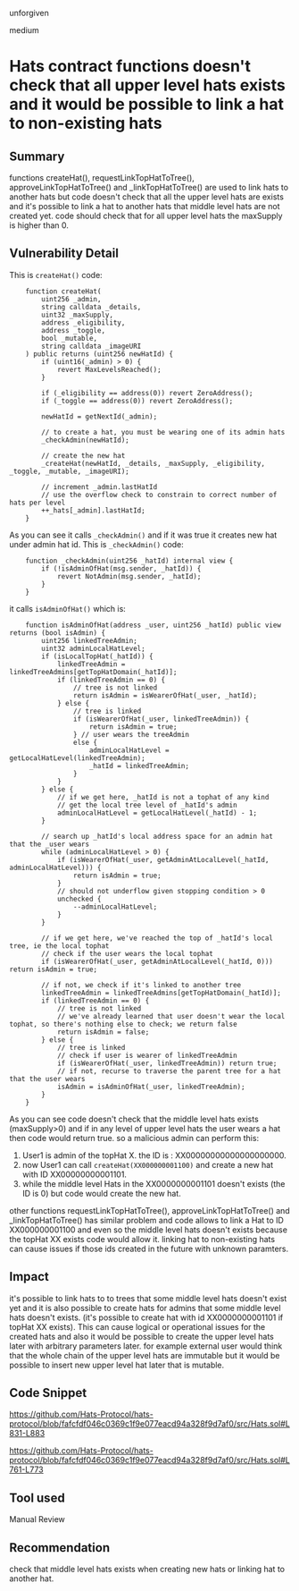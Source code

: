 unforgiven

medium

# Hats contract functions doesn't check that all upper level hats exists and it would be possible to link a hat to non-existing hats

## Summary
functions createHat(), requestLinkTopHatToTree(), approveLinkTopHatToTree() and _linkTopHatToTree() are used to link hats to another hats but code doesn't check that all the upper level hats are exists and it's possible to link a hat to another hats that middle level hats are not created yet. code should check that for all upper level hats the maxSupply is higher than 0.

## Vulnerability Detail
This is `createHat()` code:
```solidity
    function createHat(
        uint256 _admin,
        string calldata _details,
        uint32 _maxSupply,
        address _eligibility,
        address _toggle,
        bool _mutable,
        string calldata _imageURI
    ) public returns (uint256 newHatId) {
        if (uint16(_admin) > 0) {
            revert MaxLevelsReached();
        }

        if (_eligibility == address(0)) revert ZeroAddress();
        if (_toggle == address(0)) revert ZeroAddress();

        newHatId = getNextId(_admin);

        // to create a hat, you must be wearing one of its admin hats
        _checkAdmin(newHatId);

        // create the new hat
        _createHat(newHatId, _details, _maxSupply, _eligibility, _toggle, _mutable, _imageURI);

        // increment _admin.lastHatId
        // use the overflow check to constrain to correct number of hats per level
        ++_hats[_admin].lastHatId;
    }
```
As you can see it calls `_checkAdmin()` and if it was true it creates new hat under admin hat id. This is `_checkAdmin()` code:
```solidity
    function _checkAdmin(uint256 _hatId) internal view {
        if (!isAdminOfHat(msg.sender, _hatId)) {
            revert NotAdmin(msg.sender, _hatId);
        }
    }
```
it calls `isAdminOfHat()` which is:
```solidity
    function isAdminOfHat(address _user, uint256 _hatId) public view returns (bool isAdmin) {
        uint256 linkedTreeAdmin;
        uint32 adminLocalHatLevel;
        if (isLocalTopHat(_hatId)) {
            linkedTreeAdmin = linkedTreeAdmins[getTopHatDomain(_hatId)];
            if (linkedTreeAdmin == 0) {
                // tree is not linked
                return isAdmin = isWearerOfHat(_user, _hatId);
            } else {
                // tree is linked
                if (isWearerOfHat(_user, linkedTreeAdmin)) {
                    return isAdmin = true;
                } // user wears the treeAdmin
                else {
                    adminLocalHatLevel = getLocalHatLevel(linkedTreeAdmin);
                    _hatId = linkedTreeAdmin;
                }
            }
        } else {
            // if we get here, _hatId is not a tophat of any kind
            // get the local tree level of _hatId's admin
            adminLocalHatLevel = getLocalHatLevel(_hatId) - 1;
        }

        // search up _hatId's local address space for an admin hat that the _user wears
        while (adminLocalHatLevel > 0) {
            if (isWearerOfHat(_user, getAdminAtLocalLevel(_hatId, adminLocalHatLevel))) {
                return isAdmin = true;
            }
            // should not underflow given stopping condition > 0
            unchecked {
                --adminLocalHatLevel;
            }
        }

        // if we get here, we've reached the top of _hatId's local tree, ie the local tophat
        // check if the user wears the local tophat
        if (isWearerOfHat(_user, getAdminAtLocalLevel(_hatId, 0))) return isAdmin = true;

        // if not, we check if it's linked to another tree
        linkedTreeAdmin = linkedTreeAdmins[getTopHatDomain(_hatId)];
        if (linkedTreeAdmin == 0) {
            // tree is not linked
            // we've already learned that user doesn't wear the local tophat, so there's nothing else to check; we return false
            return isAdmin = false;
        } else {
            // tree is linked
            // check if user is wearer of linkedTreeAdmin
            if (isWearerOfHat(_user, linkedTreeAdmin)) return true;
            // if not, recurse to traverse the parent tree for a hat that the user wears
            isAdmin = isAdminOfHat(_user, linkedTreeAdmin);
        }
    }
```
As you can see code doesn't check that the middle level hats exists (maxSupply>0) and if in any level of upper level hats the 
user wears a hat then code would return true. so a malicious admin can perform this:
1. User1 is admin of the topHat X. the ID is : XX00000000000000000000.
2. now User1 can call `createHat(XX000000001100)` and create a new hat with ID XX00000000001101.
3. while the middle level Hats in the XX0000000001101 doesn't exists (the ID is 0) but code would create the new hat.

other functions requestLinkTopHatToTree(), approveLinkTopHatToTree() and _linkTopHatToTree()  has similar problem and code allows to link a Hat to ID XX000000001100 and even so the middle level hats doesn't exists because the topHat XX exists code would allow it. linking hat to non-existing hats can cause issues if those ids created in the future with unknown paramters.

## Impact
it's possible to link hats to to trees that some middle level hats doesn't exist yet and it is also possible to create hats for admins that some middle level hats doesn't exists. (it's possible to create hat with id XX0000000001101 if topHat XX exists). This can cause logical or operational issues for the created hats and also it would be possible to create the upper level hats later with arbitrary parameters later. for example external user would think that the whole chain of the upper level hats are immutable but it would be possible to insert new upper level hat later that is mutable.

## Code Snippet
https://github.com/Hats-Protocol/hats-protocol/blob/fafcfdf046c0369c1f9e077eacd94a328f9d7af0/src/Hats.sol#L831-L883

https://github.com/Hats-Protocol/hats-protocol/blob/fafcfdf046c0369c1f9e077eacd94a328f9d7af0/src/Hats.sol#L761-L773

## Tool used
Manual Review

## Recommendation
check that middle level hats exists when creating new hats or linking hat to another hat.